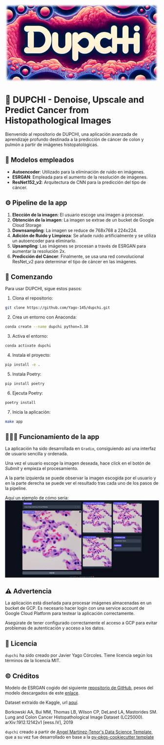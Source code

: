 ![Logo](app/assets/dupchi_logo.png)

# 🧬 DUPCHI - Denoise, Upscale and Predict Cancer from Histopathological Images

Bienvenido al repositorio de DUPCHI, una aplicación avanzada de aprendizaje profundo destinada a la predicción de cáncer de colon y pulmón a partir de imágenes histopatológicas.

## 🤖 Modelos empleados

- **Autoencoder**: Utilizado para la eliminación de ruido en imágenes.
- **ESRGAN**: Empleada para el aumento de la resolución de imágenes.
- **ResNet152_v2**: Arquitectura de CNN para la predicción del tipo de cáncer.

## ⚙️ Pipeline de la app

1. **Elección de la imagen**: El usuario escoge una imagen a procesar.
2. **Obtención de la imagen**: La imagen se extrae de un bucket de Google Cloud Storage
3. **Downsampling**: La imagen se reduce de 768x768 a 224x224.
4. **Adición de Ruido y Limpieza**: Se añade ruido artificialmente y se utiliza un autoencoder para eliminarlo.
5. **Upsampling**: Las imágenes se procesan a través de ESRGAN para aumentar la resolución 2x.
6. **Predicción del Cáncer**: Finalmente, se usa una red convolucional ResNet_v2 para determinar el tipo de cáncer en las imágenes.

## 🚀 Comenzando

Para usar DUPCHI, sigue estos pasos:

1. Clona el repositorio:

```bash
git clone https://github.com/Yago-145/dupchi.git
```

2. Crea un entorno con Anaconda:

```bash
conda create --name dupchi python=3.10
```

3. Activa el entorno:

```bash
conda activate dupchi
```

4. Instala el proyecto:

```bash
pip install -e .
```

5. Instala Poetry:

```bash
pip install poetry
```

6. Ejecuta Poetry:

```bash
poetry install
```

7. Inicia la aplicación:

```bash
make app
```

## 👨🏻‍💻 Funcionamiento de la app

La aplicación ha sido desarrollada en `Gradio`, consiguiendo así una interfaz de usuario sencilla y ordenada.

Una vez el usuario escoge la imagen deseada, hace click en el botón de *Submit* y empieza el procesamiento.

A la parte izquierda se puede observar la imagen escogida por el usuario y en la parte derecha se puede ver el resultado tras cada uno de los pasos de la pipeline.

Aquí un ejemplo de cómo sería:
![alt text](app_examples/image.png)

## ⚠️ Advertencia

La aplicación está diseñada para procesar imágenes almacenadas en un bucket de GCP. Es necesario hacer login con una service account de Google Cloud Platform para testear la aplicación correctamente.

Asegúrate de tener configurado correctamente el acceso a GCP para evitar problemas de autenticación y acceso a los datos.

## 🎫 Licencia

`dupchi` ha sido creado por Javier Yago Córcoles. Tiene licencia según los términos de la licencia MIT.

## ©️ Créditos

Modelo de ESRGAN cogido del siguiente [repositorio de GitHub](https://github.com/aladdinpersson/Machine-Learning-Collection/tree/master/ML/Pytorch/GANs/ESRGAN), pesos del modelo descargados de este [enlace](https://github.com/aladdinpersson/Machine-Learning-Collection/releases/tag/1.0).

Dataset extraído de Kaggle, url [aquí](https://www.kaggle.com/datasets/andrewmvd/lung-and-colon-cancer-histopathological-images).

Borkowski AA, Bui MM, Thomas LB, Wilson CP, DeLand LA, Mastorides SM. Lung and Colon Cancer Histopathological Image Dataset (LC25000). arXiv:1912.12142v1 [eess.IV], 2019

`dupchi` creado a partir de [Angel Martinez-Tenor's Data Science Template](https://github.com/angelmtenor/ds-template), que a su vez fue desarrollado en base a la [py-pkgs-cookiecutter template](https://github.com/py-pkgs/py-pkgs-cookiecutter)
